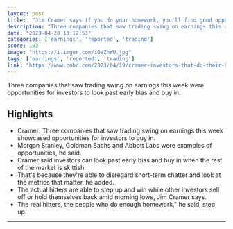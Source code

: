 ```yaml
---
layout: post
title:  "Jim Cramer says if you do your homework, you'll find good opportunities in this market. That's it, guys, DYOR is a shit strategy now"
description: "Three companies that saw trading swing on earnings this week were opportunities for investors to look past early bias and buy in."
date: "2023-04-20 13:12:53"
categories: ['earnings', 'reported', 'trading']
score: 193
image: "https://i.imgur.com/i6aZhWU.jpg"
tags: ['earnings', 'reported', 'trading']
link: "https://www.cnbc.com/2023/04/19/cramer-investors-that-do-their-homework-can-find-good-opportunities.html"
---
```


Three companies that saw trading swing on earnings this week were opportunities for investors to look past early bias and buy in.

## Highlights

- Cramer: Three companies that saw trading swing on earnings this week showcased opportunities for investors to buy in.
- Morgan Stanley, Goldman Sachs and Abbott Labs were examples of opportunities, he said.
- Cramer said investors can look past early bias and buy in when the rest of the market is skittish.
- That's because they're able to disregard short-term chatter and look at the metrics that matter, he added.
- The actual hitters are able to step up and win while other investors sell off or hold themselves back amid morning lows, Jim Cramer says.
- The real hitters, the people who do enough homework," he said, step up.

---
